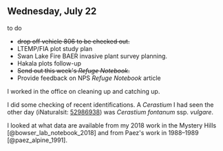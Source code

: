 
## Wednesday, July 22

to do

* ~~drop off vehicle 806 to be checked out.~~
* LTEMP/FIA plot study plan
* Swan Lake Fire BAER invasive plant survey planning.
* Hakala plots follow-up
* ~~Send out this week's *Refuge Notebook*.~~
* Provide feedback on NPS *Refuge Notebook* article

I worked in the office on cleaning up and catching up.

I did some checking of recent identifications. A *Cerastium* I had seen the other day (iNaturalsit: [52986938](https://www.inaturalist.org/observations/52986938)) was *Cerastium fontanum* ssp. *vulgare*.

I looked at what data are available from my 2018 work in the Mystery Hills [@bowser_lab_notebook_2018] and from Paez's work in 1988–1989 [@paez_alpine_1991].

